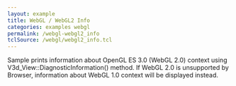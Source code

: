 ```yaml
---
layout: example
title: WebGL / WebGL2 Info
categories: examples webgl
permalink: /webgl-webgl2_info
tclSource: /webgl/webgl2_info.tcl
---
```


Sample prints information about OpenGL ES 3.0 (WebGL 2.0) context using V3d_View::DiagnosticInformation() method.
If WebGL 2.0 is unsupported by Browser, information about WebGL 1.0 context will be displayed instead.
